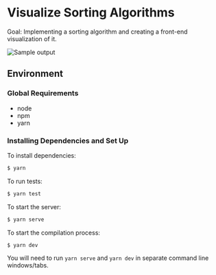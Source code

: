 # Visualize Sorting Algorithms

Goal: Implementing a sorting algorithm and creating a front-end visualization of it.

![Sample output](https://github.com/[Ryukyo]/[sort-visualization]/blob/[main]/insertion_sample.png?raw=true)

## Environment

### Global Requirements

- node
- npm
- yarn

### Installing Dependencies and Set Up

To install dependencies:

```bash
$ yarn
```

To run tests:

```bash
$ yarn test
```

To start the server:

```bash
$ yarn serve
```

To start the compilation process:

```bash
$ yarn dev
```

You will need to run `yarn serve` and `yarn dev` in separate command line windows/tabs.
